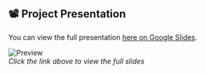 ## 📽️ Project Presentation

You can view the full presentation [here on Google Slides](https://docs.google.com/presentation/d/1JFj75gW9GgSXaPhaD4dOzPK1EpoOCHnr/edit?usp=drive_link).

![Preview](https://docs.google.com/presentation/d/1JFj75gW9GgSXaPhaD4dOzPK1EpoOCHnr/export/png?id=1JFj75gW9GgSXaPhaD4dOzPK1EpoOCHnr&pageid=p)  
*Click the link above to view the full slides*
